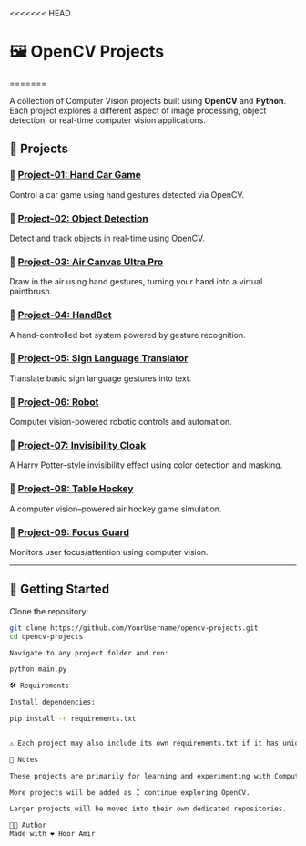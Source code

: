 <<<<<<< HEAD
# 🖼️ OpenCV Projects
=======


A collection of Computer Vision projects built using **OpenCV** and **Python**.  
Each project explores a different aspect of image processing, object detection, or real-time computer vision applications.

## 📂 Projects

### 🔹 [Project-01: Hand Car Game](./Project-01-HandCarGame)
Control a car game using hand gestures detected via OpenCV.

### 🔹 [Project-02: Object Detection](./Project-02-ObjectDetection)
Detect and track objects in real-time using OpenCV.

### 🔹 [Project-03: Air Canvas Ultra Pro](./Project-03-AirCanvasUltra_Pro)
Draw in the air using hand gestures, turning your hand into a virtual paintbrush.

### 🔹 [Project-04: HandBot](./Project-04-HandBot)
A hand-controlled bot system powered by gesture recognition.

### 🔹 [Project-05: Sign Language Translator](./Project-05-signLanguageTranslator)
Translate basic sign language gestures into text.

### 🔹 [Project-06: Robot](./Project-06-Robot)
Computer vision-powered robotic controls and automation.

### 🔹 [Project-07: Invisibility Cloak](./Project-07-InvisibilityCloak)
A Harry Potter–style invisibility effect using color detection and masking.

### 🔹 [Project-08: Table Hockey](./Project-08-TableHockey)
A computer vision–powered air hockey game simulation.

### 🔹 [Project-09: Focus Guard](./Project-09-FocusGuard)
Monitors user focus/attention using computer vision.

---

## 🚀 Getting Started

Clone the repository:
```bash
git clone https://github.com/YourUsername/opencv-projects.git
cd opencv-projects

Navigate to any project folder and run:

python main.py

🛠 Requirements

Install dependencies:

pip install -r requirements.txt


⚠️ Each project may also include its own requirements.txt if it has unique dependencies.

📌 Notes

These projects are primarily for learning and experimenting with Computer Vision.

More projects will be added as I continue exploring OpenCV.

Larger projects will be moved into their own dedicated repositories.

👨‍💻 Author
Made with ❤️ Hoor Amir
